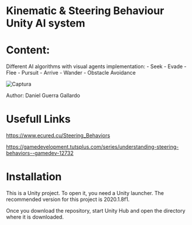 # Kinematic & Steering Behaviour Unity AI system



# Content:
 Different AI algorithms with visual agents implementation:
    - Seek
    - Evade
    - Flee
    - Pursuit
    - Arrive
    - Wander
    - Obstacle Avoidance

![Captura](https://user-images.githubusercontent.com/61831013/125989484-befe5aa1-6c06-4e0d-b63d-a936c32d8fbf.PNG)

Author: Daniel Guerra Gallardo

# Usefull Links

https://www.ecured.cu/Steering_Behaviors

https://gamedevelopment.tutsplus.com/series/understanding-steering-behaviors--gamedev-12732

# Installation
This is a Unity project. To open it, you need a Unity launcher. 
The recommended version for this project is 2020.1.8f1.

Once you download the repository, start Unity Hub and open the directory where it is downloaded.
    

